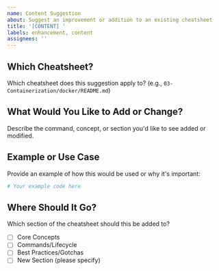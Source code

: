 ```yaml
---
name: Content Suggestion
about: Suggest an improvement or addition to an existing cheatsheet
title: '[CONTENT] '
labels: enhancement, content
assignees: ''
---
```


## Which Cheatsheet?

Which cheatsheet does this suggestion apply to? (e.g., `03-Containerization/docker/README.md`)

## What Would You Like to Add or Change?

Describe the command, concept, or section you'd like to see added or modified.

## Example or Use Case

Provide an example of how this would be used or why it's important:

```bash
# Your example code here
```

## Where Should It Go?

Which section of the cheatsheet should this be added to?

- [ ] Core Concepts
- [ ] Commands/Lifecycle
- [ ] Best Practices/Gotchas
- [ ] New Section (please specify)
